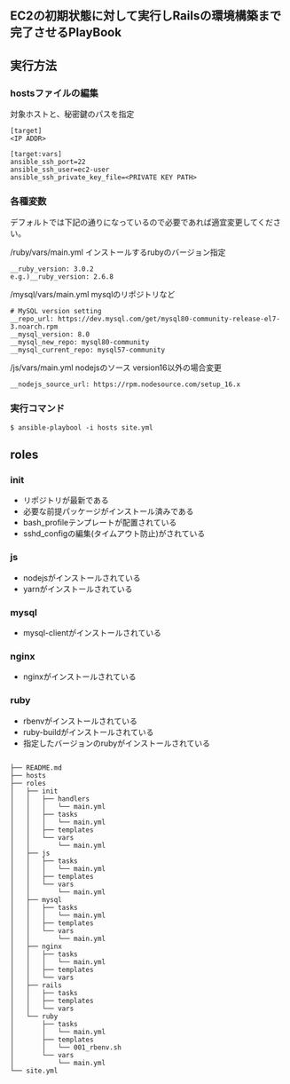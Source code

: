 ## EC2の初期状態に対して実行しRailsの環境構築まで完了させるPlayBook

## 実行方法

### hostsファイルの編集
対象ホストと、秘密鍵のパスを指定

```
[target]
<IP ADDR>

[target:vars]
ansible_ssh_port=22
ansible_ssh_user=ec2-user
ansible_ssh_private_key_file=<PRIVATE KEY PATH>

```

### 各種変数
デフォルトでは下記の通りになっているので必要であれば適宜変更してください。

/ruby/vars/main.yml
インストールするrubyのバージョン指定
```
__ruby_version: 3.0.2
e.g.)__ruby_version: 2.6.8
```

/mysql/vars/main.yml
mysqlのリポジトリなど

```
# MySQL version setting
__repo_url: https://dev.mysql.com/get/mysql80-community-release-el7-3.noarch.rpm
__mysql_version: 8.0
__mysql_new_repo: mysql80-community
__mysql_current_repo: mysql57-community

```

/js/vars/main.yml
nodejsのソース
version16以外の場合変更
```
__nodejs_source_url: https://rpm.nodesource.com/setup_16.x
```


### 実行コマンド

```
$ ansible-playbool -i hosts site.yml
```


## roles
### init
- リポジトリが最新である
- 必要な前提パッケージがインストール済みである
- bash_profileテンプレートが配置されている
- sshd_configの編集(タイムアウト防止)がされている

### js
- nodejsがインストールされている
- yarnがインストールされている

### mysql
- mysql-clientがインストールされている

### nginx
- nginxがインストールされている

### ruby
- rbenvがインストールされている
- ruby-buildがインストールされている
- 指定したバージョンのrubyがインストールされている


```

├── README.md
├── hosts
├── roles
│   ├── init
│   │   ├── handlers
│   │   │   └── main.yml
│   │   ├── tasks
│   │   │   └── main.yml
│   │   ├── templates
│   │   └── vars
│   │       └── main.yml
│   ├── js
│   │   ├── tasks
│   │   │   └── main.yml
│   │   ├── templates
│   │   └── vars
│   │       └── main.yml
│   ├── mysql
│   │   ├── tasks
│   │   │   └── main.yml
│   │   ├── templates
│   │   └── vars
│   │       └── main.yml
│   ├── nginx
│   │   ├── tasks
│   │   │   └── main.yml
│   │   ├── templates
│   │   └── vars
│   ├── rails
│   │   ├── tasks
│   │   ├── templates
│   │   └── vars
│   └── ruby
│       ├── tasks
│       │   └── main.yml
│       ├── templates
│       │   └── 001_rbenv.sh
│       └── vars
│           └── main.yml
└── site.yml

```
